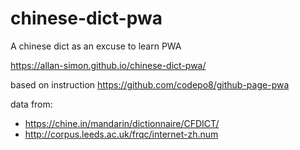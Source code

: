 # chinese-dict-pwa
A chinese dict as an excuse to learn PWA

https://allan-simon.github.io/chinese-dict-pwa/



based on instruction https://github.com/codepo8/github-page-pwa


data from:

 * https://chine.in/mandarin/dictionnaire/CFDICT/
 * http://corpus.leeds.ac.uk/frqc/internet-zh.num
